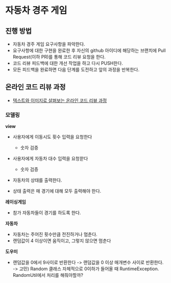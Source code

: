 # 자동차 경주 게임
## 진행 방법
* 자동차 경주 게임 요구사항을 파악한다.
* 요구사항에 대한 구현을 완료한 후 자신의 github 아이디에 해당하는 브랜치에 Pull Request(이하 PR)를 통해 코드 리뷰 요청을 한다.
* 코드 리뷰 피드백에 대한 개선 작업을 하고 다시 PUSH한다.
* 모든 피드백을 완료하면 다음 단계를 도전하고 앞의 과정을 반복한다.

## 온라인 코드 리뷰 과정
* [텍스트와 이미지로 살펴보는 온라인 코드 리뷰 과정](https://github.com/next-step/nextstep-docs/tree/master/codereview)


### 모델링

**view**
- 사용자에게 이동시도 횟수 입력을 요청한다 
    - 숫자 검증
- 사용자에게 자동차 대수 입력을 요청핟다
    - 숫자 검증

- 자동차의 상태를 출력한다.
- 상태 출력은 매 경기에 대해 모두 출력해야 한다.

**레이싱게임**
- 참가 자동차들이 경기를 하도록 한다.

**자동차**
- 자동차는 주어진 횟수만큼 전진하거나 멈춘다.
- 랜덤값이 4 이상이면 움직이고, 그렇지 않으면 멈춘다

**도우미**
- 랜덤값을 0에서 9사이로 반환한다
-> 랜덤값을 0 이상 매개변수 사이로 반환한다.
-> 고민) Random 클래스 자체적으로 0이하가 들어올 때 RuntimeException. RandomUtil에서 처리를 해줘야할까?
 
